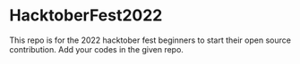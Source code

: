 # HacktoberFest2022
This repo is for the 2022 hacktober fest beginners to start their open source contribution.
Add your codes in the given repo.
